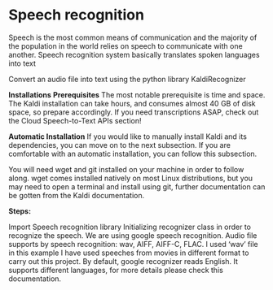 # Speech recognition

Speech is the most common means of communication and the majority of the population in the world relies on speech to communicate with one another. 
Speech recognition system basically translates spoken languages into text

Convert an audio file into text using the python library KaldiRecognizer

**Installations**
**Prerequisites**
The most notable prerequisite is time and space. The Kaldi installation can take hours, and consumes almost 40 GB of disk space, so prepare accordingly. If you need transcriptions ASAP, check out the Cloud Speech-to-Text APIs section!

**Automatic Installation**
If you would like to manually install Kaldi and its dependencies, you can move on to the next subsection. If you are comfortable with an automatic installation, you can follow this subsection.

You will need wget and git installed on your machine in order to follow along. wget comes installed natively on most Linux distributions, but you may need to open a terminal and install using git, further documentation can be gotten from the Kaldi documentation.
 
**Steps:**

Import Speech recognition library
Initializing recognizer class in order to recognize the speech. We are using google speech recognition.
Audio file supports by speech recognition: wav, AIFF, AIFF-C, FLAC. I used ‘wav’ file in this example
I have used speeches from movies in different format to carry out this project. 
By default, google recognizer reads English. It supports different languages, for more details please check this documentation.
